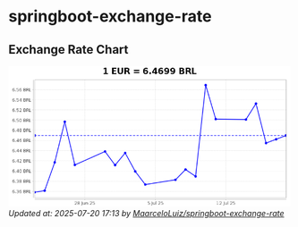 # springboot-exchange-rate

<!-- EXCHANGE-RATE-START -->
## Exchange Rate Chart

![Exchange Rate Chart](charts/chart.png)*Updated at: 2025-07-20 17:13 by [MaarceloLuiz/springboot-exchange-rate](https://github.com/MaarceloLuiz/springboot-exchange-rate)*


<!-- EXCHANGE-RATE-END -->